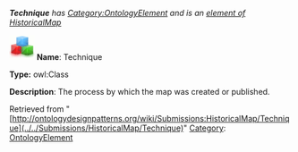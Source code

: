 ___Technique__ has [Category:OntologyElement](../../Category/OntologyElement "Category:OntologyElement") and is an [element of](../../Property/ElementOf "Property:ElementOf") [HistoricalMap](../../Submissions/HistoricalMap "Submissions:HistoricalMap")_


  




[![Class](../../images/thumb/2/27/Class.gif/45px-Class.gif)](../../Image/Class.gif "Class")
__Name__: Technique 


__Type:__ owl:Class 


__Description__: The process by which the map was created or published. 





Retrieved from "[http://ontologydesignpatterns.org/wiki/Submissions:HistoricalMap/Technique](../../Submissions/HistoricalMap/Technique)"
 [Category](http://ontologydesignpatterns.org/wiki/Special:Categories "Special:Categories"): [OntologyElement](../../Category/OntologyElement "Category:OntologyElement")